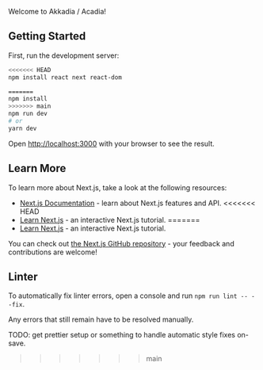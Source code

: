 Welcome to Akkadia / Acadia!

## Getting Started

First, run the development server:

```bash
<<<<<<< HEAD
npm install react next react-dom

=======
npm install
>>>>>>> main
npm run dev
# or
yarn dev
```

Open [http://localhost:3000](http://localhost:3000) with your browser to see the result.


## Learn More

To learn more about Next.js, take a look at the following resources:

- [Next.js Documentation](https://nextjs.org/docs) - learn about Next.js features and API.
<<<<<<< HEAD
- [Learn Next.js](https://nextjs.org/learn) - an interactive Next.js tutorial.
=======
- [Learn Next.js](https://nextjs.org/learn) - an interactive Next.js tutorial.

You can check out [the Next.js GitHub repository](https://github.com/vercel/next.js/) - your feedback and contributions are welcome!

## Linter

To automatically fix linter errors, open a console and run `npm run lint -- --fix`.

Any errors that still remain have to be resolved manually.

TODO: get prettier setup or something to handle automatic style fixes on-save.
>>>>>>> main
